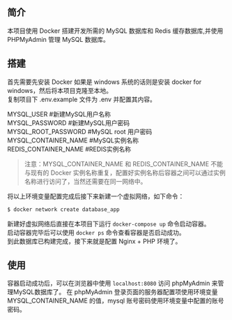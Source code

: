 ## 简介

本项目使用 Docker 搭建开发所需的 MySQL 数据库和 Redis 缓存数据库,并使用 PHPMyAdmin 管理 MySQL 数据库。

## 搭建

首先需要先安装 Docker 如果是 windows 系统的话则是安装 docker for windows，然后将本项目克隆至本地。  
复制项目下 .env.example 文件为 .env 并配置其内容。  

MYSQL_USER #新建MySQL用户名称  
MYSQL_PASSWORD #新建MySQL用户密码  
MYSQL_ROOT_PASSWORD #MySQL root 用户密码  
MYSQL_CONTAINER_NAME #MySQL实例名称  
REDIS_CONTAINER_NAME #REDIS实例名称  

>注意：MYSQL_CONTAINER_NAME 和 REDIS_CONTAINER_NAME 不能与现有的 Docker 实例名称重复，配置好实例名称后容器之间可以通过实例名称进行访问了，当然还需要在同一网络中。

将以上环境变量配置完成后接下来新建一个虚拟网络，如下命令：  
```sh
$ docker network create database_app
```

新建好虚拟网络后直接在本项目下运行 `docker-compose up` 命令启动容器。  
启动容器完毕后可以使用 `docker ps` 命令查看容器是否启动成功。    
到此数据库已构建完成，接下来就是配置 Nginx + PHP 环境了。

## 使用

容器启动成功后，可以在浏览器中使用 `localhost:8080` 访问 phpMyAdmin 来管理MySQL数据库了。
在 phpMyAdmin 登录页面的服务器配置项使用环境变量 MYSQL_CONTAINER_NAME 的值，mysql 账号密码使用环境变量中配置的账号密码。